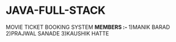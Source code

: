 # JAVA-FULL-STACK
MOVIE TICKET BOOKING SYSTEM
<B> MEMBERS :- </B>
1)MANIK BARAD
2)PRAJWAL SANADE
3)KAUSHIK HATTE

